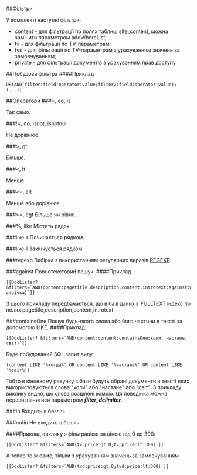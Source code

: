 ##Фільтри

У комплекті наступні фільтри:

* content - для фільтрації по полях таблиці site_content, можна замінити параметром addWhereList;
* tv - для фільтрації по TV-параметрам;
* tvd - для фільтрації по TV-параметрам з урахуванням значень за замовчуванням;
* private - для фільтрації документів з урахуванням прав доступу.

##Побудова фільтра
####Приклад
```
OR(AND(filter:field:operator:value;filter2:field:operator:value);(...))
```

##Оператори
###=, eq, is

Так само.

###!=, no, isnot, isnotnull

Не дорівнює.

###>, gt

Більше.

###<, lt

Менше.

###<=, elt

Менше або дорівнює.

###>=, egt
Більше чи рівно.

###%, like
Містить рядок.

###like-r
Починається рядком.

###like-l
Закінчується рядком.

###regexp
Вибірка з використанням регулярних виразів [REGEXP](https://dev.mysql.com/doc/refman/5.5/en/regexp.html).

###against
Повнотекстовий пошук.
####Приклад
```
[[DocLister? &filters=`AND(content:pagetitle,description,content,introtext:against:шукана стрічка)`]]
```
З цього прикладу передбачається, що в базі даних є FULLTEXT індекс по полях pagetitle,description,content,introtext

###containsOne
Пошук будь-якого слова або його частини в тексті за допомогою LIKE.
####Приклад:
```
[[DocLister? &filters=`AND(content:content:containsOne:коли, настане, світ)`]]
```
Буде побудований SQL запит виду
```
(content LIKE '%когда%' OR content LIKE '%настане%' OR content LIKE '%світ%')
```
Тобто в кінцевому рахунку з бази будуть обрані документи в тексті яких використовуються слова "коли" або "настане" або "світ".
З прикладу виклику видно, що слова розділені комою. Ця поведінка можна перевизначитися параметром ___filter_delimiter___.

###in
Входить в безліч.

###notin
Не входить в безліч.

####Приклад виклику з фільтрацією за ціною від 0 до 300:

```
[[DocLister? &filters=`AND(tv:price:gt:0;tv:price:lt:300)`]]
```

А тепер те ж саме, тільки з урахуванням значень за замовчуванням

```
[[DocLister? &filters=`AND(tvd:price:gt:0;tvd:price:lt:300)`]]
```
